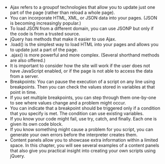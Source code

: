 * Ajax refers to a groupof technologies that allow you to update just one part of the page (rather than reload a whole page). 
* You can incorporate HTML, XML, or JSON data into your pages. (JSON is becoming increasingly popular.)
* To load JSON from a different domain, you can use JSONP but only if the code is from a trusted source. 
* jQuery has methods that make it easier to use Ajax. 
* .load() is the simplest way to load HTML into your pages and allows you to update just a part of the page. 
* .ajax() is more powerful and more complex. (Several shorthand methods are also offered.) 
* It is important to consider how the site will work if the user does not have JavaScript enabled, or if the page is not able to access the data from a server. 
* Breakpoints: You can pause the execution of a script on any line using breakpoints. Then you can check the values stored in variables at that point in time. 
* If you set multiple breakpoints, you can step through them one-by-one to see where values change and a problem might occur.
* You can indicate that a breakpoint should be triggered only if a condition that you specify is met. The condition can use existing variables. 
* If you know your code might fail, use try, catch, and finally. Each one is given its own code block. 
* If you know something might cause a problem for you script, you can generate your own errors before the interpreter creates them. 
* Content panels allow you to showcase extra information within a limited space. In this chapter, you will see several examples of a content panels that also give you practical insight into creating your own scripts using jQuery.
